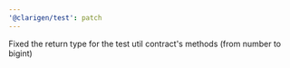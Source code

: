 ```yaml
---
'@clarigen/test': patch
---
```


Fixed the return type for the test util contract's methods (from number to bigint)
